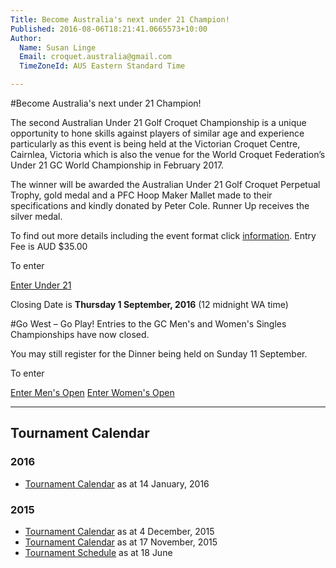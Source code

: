 ```yaml
---
Title: Become Australia's next under 21 Champion!
Published: 2016-08-06T18:21:41.0665573+10:00
Author:
  Name: Susan Linge
  Email: croquet.australia@gmail.com
  TimeZoneId: AUS Eastern Standard Time

---
```

#Become Australia's next under 21 Champion!

The second Australian Under 21 Golf Croquet Championship is a unique opportunity to hone skills against players of similar age and experience particularly as this event is being held at the Victorian Croquet Centre, Cairnlea, Victoria which is also the venue for the World Croquet Federation’s Under 21 GC World Championship in February 2017.

The winner will be awarded the Australian Under 21 Golf Croquet Perpetual Trophy, gold medal and a PFC Hoop Maker Mallet made to their specifications and kindly donated by Peter Cole.  Runner Up receives the silver medal.

To find out more details including the event format click [information](/september-flyer-v2.pdf).
Entry Fee is AUD $35.00  

To enter

<a href="/tournaments/2016/gc/u21" class="btn btn-primary btn-lg" role="button">Enter Under 21</a>

Closing Date is **Thursday 1 September, 2016** (12 midnight WA time)




#Go West – Go Play!
Entries to the GC Men's and Women's Singles Championships have now closed.

You may still register for the Dinner being held on Sunday 11 September.

To enter

<a href="/tournaments/2016/gc/mens-open" class="btn btn-primary btn-lg" role="button">Enter Men's Open</a>
<a href="/tournaments/2016/gc/womens-open" class="btn btn-primary btn-lg" role="button">Enter Women's Open</a>







---





## Tournament Calendar

### 2016

- [Tournament Calendar](/aca-tournament-calendar-as-at-14-january-2016.pdf) as at 14 January, 2016

### 2015

- [Tournament Calendar](/2015-2019-aca-tournament-program-as-at-4-december.pdf) as at 4 December, 2015
- [Tournament Calendar](/2015-2019-aca-tournament-calendar-as-at-17-nov-2015.pdf) as at 17 November, 2015
- [Tournament Schedule](/2015-2019-aca-tournament-program-as-at-18-june-2015-2-.pdf) as at 18 June